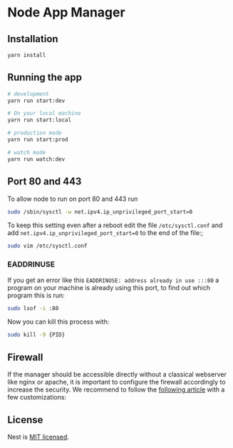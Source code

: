 # Node App Manager

## Installation

```bash
yarn install
```

## Running the app

```bash
# development
yarn run start:dev

# On your local machine
yarn run start:local

# production mode
yarn run start:prod

# watch mode
yarn run watch:dev

```

## Port 80 and 443

To allow node to run on port 80 and 443 run

```bash
sudo /sbin/sysctl -w net.ipv4.ip_unprivileged_port_start=0
```

To keep this setting even after a reboot edit the file `/etc/sysctl.conf` and add `net.ipv4.ip_unprivileged_port_start=0` to the end of the file:;

```sh
sudo vim /etc/sysctl.conf
```

### EADDRINUSE

If you get an error like this `EADDRINUSE: address already in use :::80` a program on your machine is already using this port, to find out which program this is run:

```sh
sudo lsof -i :80
```

Now you can kill this process with:

```sh
sudo kill -9 {PID}
```

## Firewall

If the manager should be accessible directly without a classical webserver like nginx or apache, it is important to configure the firewall accordingly to increase the security.
We recommend to follow the [following article](https://www.digitalocean.com/community/tutorials/how-to-set-up-a-firewall-with-ufw-on-ubuntu-20-04-de) with a few customizations:

## License

  Nest is [MIT licensed](LICENSE).
